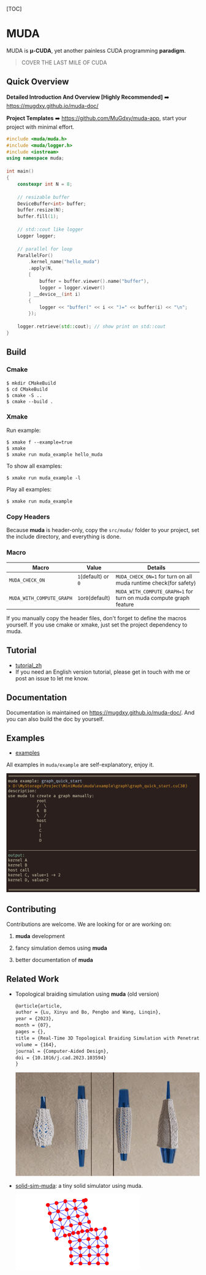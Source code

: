 [TOC]

# MUDA

MUDA is **μ-CUDA**, yet another painless CUDA programming **paradigm**.

> COVER THE LAST MILE OF CUDA

## Quick Overview

**Detailed Introduction And Overview [Highly Recommended]**  :arrow_right: https://mugdxy.github.io/muda-doc/ 

**Project Templates** :arrow_right: https://github.com/MuGdxy/muda-app, start your project with minimal effort.

```c++
#include <muda/muda.h>
#include <muda/logger.h>
#include <iostream>
using namespace muda;

int main()
{
    constexpr int N = 8;
    
    // resizable buffer
    DeviceBuffer<int> buffer;
    buffer.resize(N);
    buffer.fill(1);
    
    // std::cout like logger
    Logger logger;
    
    // parallel for loop
    ParallelFor()
        .kernel_name("hello_muda") 
        .apply(N,
      	[
            buffer = buffer.viewer().name("buffer"),
            logger = logger.viewer()
        ] __device__(int i) 
        {
            logger << "buffer(" << i << ")=" << buffer(i) << "\n";
        });
    
    logger.retrieve(std::cout); // show print on std::cout
}
```



## Build

### Cmake

```shell
$ mkdir CMakeBuild
$ cd CMakeBuild
$ cmake -S ..
$ cmake --build .
```

### Xmake

Run example:

```shell
$ xmake f --example=true
$ xmake 
$ xmake run muda_example hello_muda
```
To show all examples:

```shell
$ xmake run muda_example -l
```
Play all examples:

```shell
$ xmake run muda_example
```

### Copy Headers

Because **muda** is header-only, copy the `src/muda/` folder to your project, set the include directory, and everything is done.

### Macro

| Macro                     | Value               | Details                                                      |
| ------------------------- | ------------------- | ------------------------------------------------------------ |
| `MUDA_CHECK_ON`           | `1`(default) or `0` | `MUDA_CHECK_ON=1` for turn on all muda runtime check(for safety) |
| `MUDA_WITH_COMPUTE_GRAPH` | `1`or`0`(default)   | `MUDA_WITH_COMPUTE_GRAPH=1` for turn on muda compute graph feature |

If you manually copy the header files, don't forget to define the macros yourself. If you use cmake or xmake, just set the project dependency to muda.

## Tutorial

- [tutorial_zh](https://zhuanlan.zhihu.com/p/659664377)
- If you need an English version tutorial, please get in touch with me or post an issue to let me know.

## Documentation

Documentation is maintained on https://mugdxy.github.io/muda-doc/. And you can also build the doc by yourself. 

## Examples

- [examples](./example/)

All examples in `muda/example` are self-explanatory,  enjoy it.

![image-20231102030703199](./docs/img/example-img.png)

## Contributing

Contributions are welcome. We are looking for or are working on:

1. **muda** development

2. fancy simulation demos using **muda**

3. better documentation of **muda**

## Related Work

- Topological braiding simulation using **muda** (old version)

  ```latex
  @article{article,
  author = {Lu, Xinyu and Bo, Pengbo and Wang, Linqin},
  year = {2023},
  month = {07},
  pages = {},
  title = {Real-Time 3D Topological Braiding Simulation with Penetration-Free Guarantee},
  volume = {164},
  journal = {Computer-Aided Design},
  doi = {10.1016/j.cad.2023.103594}
  }
  ```

  ![braiding](./docs/img/braiding.png)

- [solid-sim-muda](https://github.com/Roushelfy/solid-sim-muda): a tiny solid simulator using muda.
  
  ![solid-sim-muda](./docs/img/solid-sim-muda.png)
  
  





